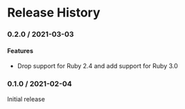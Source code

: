 # Release History

### 0.2.0 / 2021-03-03

#### Features

* Drop support for Ruby 2.4 and add support for Ruby 3.0

### 0.1.0 / 2021-02-04

Initial release
